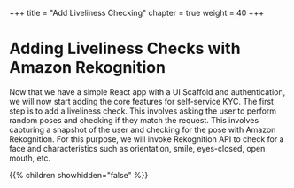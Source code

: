 +++
title = "Add Liveliness Checking"
chapter = true
weight = 40
+++

# Adding Liveliness Checks with Amazon Rekognition

Now that we have a simple React app with a UI Scaffold and authentication, we will now start adding the core features for self-service KYC. The first step is to add a liveliness check. This involves asking the user to perform random poses and checking if they match the request. This involves capturing a snapshot of the user and checking for the pose with Amazon Rekognition. For this purpose, we will invoke Rekognition API to check for a face and characteristics such as orientation, smile, eyes-closed, open mouth, etc.

{{% children showhidden="false" %}}


